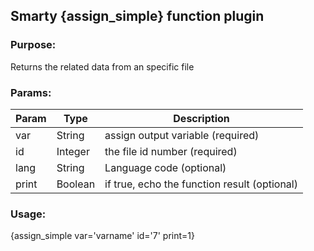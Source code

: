 ## Smarty {assign_simple} function plugin

### Purpose:
Returns the related data from an specific file

### Params:
Param | Type | Description
--- | --- | ---
var | String | assign output variable (required)
id | Integer | the file id number (required)
lang | String | Language code (optional)
print | Boolean | if true, echo the function result (optional)

### Usage:
{assign_simple var='varname' id='7' print=1}
